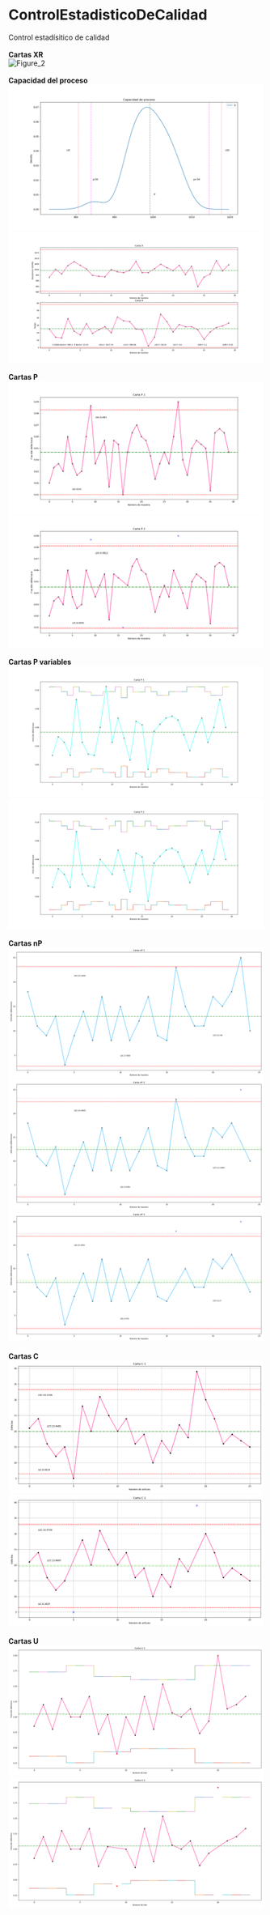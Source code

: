 # ControlEstadisticoDeCalidad
Control estadísitico de calidad
<br><br>
**Cartas XR**
<br>
![Figure_2](https://user-images.githubusercontent.com/43286843/110885608-c8d01d00-82ac-11eb-9123-c955fe716564.png)
<br><br>
**Capacidad del proceso**
<br>
![figure_3](https://github.com/psicobloc/ControlEstadisticoDeCalidad/blob/bd9e002ee1875da2335d9b31fe5f3b6bba863367/img/densidad.png)
![figure_4](https://github.com/psicobloc/ControlEstadisticoDeCalidad/blob/bd9e002ee1875da2335d9b31fe5f3b6bba863367/img/cartasXR2.png)
<br><br>
**Cartas P**
<br>
![figure_5](https://github.com/psicobloc/ControlEstadisticoDeCalidad/blob/bd9e002ee1875da2335d9b31fe5f3b6bba863367/img/cartaP1.png)
![figure_6](https://github.com/psicobloc/ControlEstadisticoDeCalidad/blob/bd9e002ee1875da2335d9b31fe5f3b6bba863367/img/cartaP2.png)
<br><br>
**Cartas P variables**
<br>
![figure_7](https://raw.githubusercontent.com/psicobloc/ControlEstadisticoDeCalidad/main/img/cartaP1Variable.png)
![figure_8](https://raw.githubusercontent.com/psicobloc/ControlEstadisticoDeCalidad/main/img/cartaP2Variable.png)
<br><br>
**Cartas nP**
<br>
![figure_9](https://raw.githubusercontent.com/psicobloc/ControlEstadisticoDeCalidad/main/img/np1.png)
![figure_10](https://raw.githubusercontent.com/psicobloc/ControlEstadisticoDeCalidad/main/img/np2.png)
![figure_11](https://raw.githubusercontent.com/psicobloc/ControlEstadisticoDeCalidad/main/img/np3.png)
<br><br>
**Cartas C**
<br>
![figure_12](https://raw.githubusercontent.com/psicobloc/ControlEstadisticoDeCalidad/main/img/CartaC_1.png)
![figure_13](https://raw.githubusercontent.com/psicobloc/ControlEstadisticoDeCalidad/main/img/CartaC_2.png)
<br><br>
**Cartas U**
<br>
![figure_14](https://raw.githubusercontent.com/psicobloc/ControlEstadisticoDeCalidad/main/img/cartaU_1.png)
![figure_15](https://raw.githubusercontent.com/psicobloc/ControlEstadisticoDeCalidad/main/img/cartaU_2.png)
